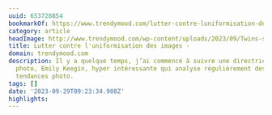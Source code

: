 ```yaml
---
uuid: 653728854
bookmarkOf: https://www.trendymood.com/lutter-contre-luniformisation-des-images/?utm_source=rss&utm_medium=rss&utm_campaign=lutter-contre-luniformisation-des-images
category: article
headImage: http://www.trendymood.com/wp-content/uploads/2023/09/Twins-sisters-in-Shining-Stanley-Kubrick-Warner-Bros.jpg
title: Lutter contre l'uniformisation des images -
domain: trendymood.com
description: Il y a quelque temps, j’ai commencé à suivre une directrice artistique
  photo, Emily Keegin, hyper intéressante qui analyse régulièrement des séries et
  tendances photo.
tags: []
date: '2023-09-29T09:23:34.908Z'
highlights:
---
```




